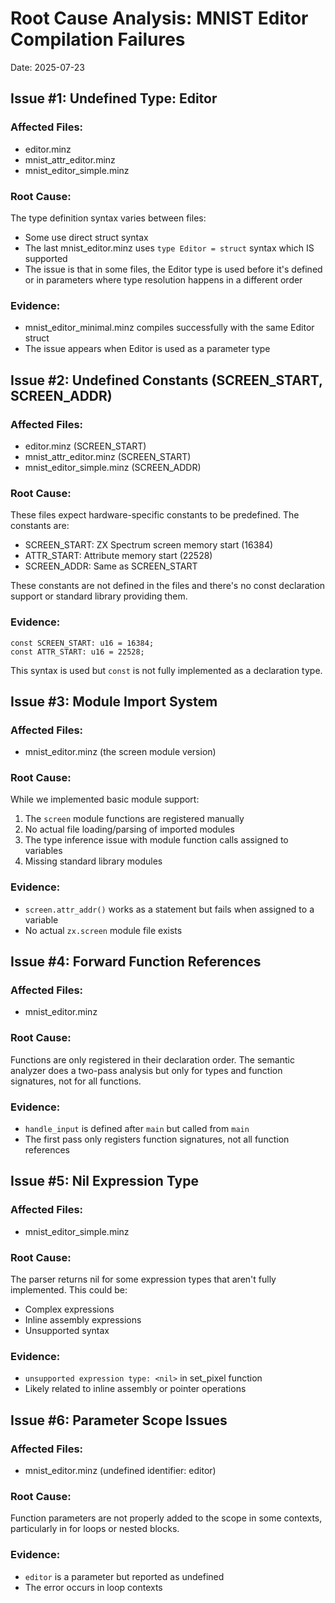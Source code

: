 # Root Cause Analysis: MNIST Editor Compilation Failures

Date: 2025-07-23

## Issue #1: Undefined Type: Editor

### Affected Files:
- editor.minz
- mnist_attr_editor.minz
- mnist_editor_simple.minz

### Root Cause:
The type definition syntax varies between files:
- Some use direct struct syntax
- The last mnist_editor.minz uses `type Editor = struct` syntax which IS supported
- The issue is that in some files, the Editor type is used before it's defined or in parameters where type resolution happens in a different order

### Evidence:
- mnist_editor_minimal.minz compiles successfully with the same Editor struct
- The issue appears when Editor is used as a parameter type

## Issue #2: Undefined Constants (SCREEN_START, SCREEN_ADDR)

### Affected Files:
- editor.minz (SCREEN_START)
- mnist_attr_editor.minz (SCREEN_START)
- mnist_editor_simple.minz (SCREEN_ADDR)

### Root Cause:
These files expect hardware-specific constants to be predefined. The constants are:
- SCREEN_START: ZX Spectrum screen memory start (16384)
- ATTR_START: Attribute memory start (22528)
- SCREEN_ADDR: Same as SCREEN_START

These constants are not defined in the files and there's no const declaration support or standard library providing them.

### Evidence:
```minz
const SCREEN_START: u16 = 16384;
const ATTR_START: u16 = 22528;
```
This syntax is used but `const` is not fully implemented as a declaration type.

## Issue #3: Module Import System

### Affected Files:
- mnist_editor.minz (the screen module version)

### Root Cause:
While we implemented basic module support:
1. The `screen` module functions are registered manually
2. No actual file loading/parsing of imported modules
3. The type inference issue with module function calls assigned to variables
4. Missing standard library modules

### Evidence:
- `screen.attr_addr()` works as a statement but fails when assigned to a variable
- No actual `zx.screen` module file exists

## Issue #4: Forward Function References

### Affected Files:
- mnist_editor.minz

### Root Cause:
Functions are only registered in their declaration order. The semantic analyzer does a two-pass analysis but only for types and function signatures, not for all functions.

### Evidence:
- `handle_input` is defined after `main` but called from `main`
- The first pass only registers function signatures, not all function references

## Issue #5: Nil Expression Type

### Affected Files:
- mnist_editor_simple.minz

### Root Cause:
The parser returns nil for some expression types that aren't fully implemented. This could be:
- Complex expressions
- Inline assembly expressions
- Unsupported syntax

### Evidence:
- `unsupported expression type: <nil>` in set_pixel function
- Likely related to inline assembly or pointer operations

## Issue #6: Parameter Scope Issues

### Affected Files:
- mnist_editor.minz (undefined identifier: editor)

### Root Cause:
Function parameters are not properly added to the scope in some contexts, particularly in for loops or nested blocks.

### Evidence:
- `editor` is a parameter but reported as undefined
- The error occurs in loop contexts